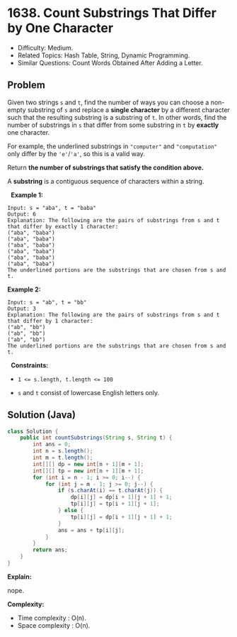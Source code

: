 # 1638. Count Substrings That Differ by One Character

- Difficulty: Medium.
- Related Topics: Hash Table, String, Dynamic Programming.
- Similar Questions: Count Words Obtained After Adding a Letter.

## Problem

Given two strings ```s``` and ```t```, find the number of ways you can choose a non-empty substring of ```s``` and replace a **single character** by a different character such that the resulting substring is a substring of ```t```. In other words, find the number of substrings in ```s``` that differ from some substring in ```t``` by **exactly** one character.

For example, the underlined substrings in ```"computer"``` and ```"computation"``` only differ by the ```'e'```/```'a'```, so this is a valid way.

Return **the number of substrings that satisfy the condition above.**

A **substring** is a contiguous sequence of characters within a string.

 
**Example 1:**

```
Input: s = "aba", t = "baba"
Output: 6
Explanation: The following are the pairs of substrings from s and t that differ by exactly 1 character:
("aba", "baba")
("aba", "baba")
("aba", "baba")
("aba", "baba")
("aba", "baba")
("aba", "baba")
The underlined portions are the substrings that are chosen from s and t.
```
​​**Example 2:**

```
Input: s = "ab", t = "bb"
Output: 3
Explanation: The following are the pairs of substrings from s and t that differ by 1 character:
("ab", "bb")
("ab", "bb")
("ab", "bb")
​​​​The underlined portions are the substrings that are chosen from s and t.
```

 
**Constraints:**


	
- ```1 <= s.length, t.length <= 100```
	
- ```s``` and ```t``` consist of lowercase English letters only.



## Solution (Java)

```java
class Solution {
    public int countSubstrings(String s, String t) {
        int ans = 0;
        int n = s.length();
        int m = t.length();
        int[][] dp = new int[n + 1][m + 1];
        int[][] tp = new int[n + 1][m + 1];
        for (int i = n - 1; i >= 0; i--) {
            for (int j = m - 1; j >= 0; j--) {
                if (s.charAt(i) == t.charAt(j)) {
                    dp[i][j] = dp[i + 1][j + 1] + 1;
                    tp[i][j] = tp[i + 1][j + 1];
                } else {
                    tp[i][j] = dp[i + 1][j + 1] + 1;
                }
                ans = ans + tp[i][j];
            }
        }
        return ans;
    }
}
```

**Explain:**

nope.

**Complexity:**

* Time complexity : O(n).
* Space complexity : O(n).
